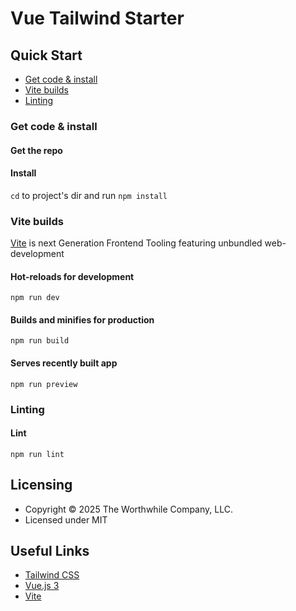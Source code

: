 # Vue Tailwind Starter

## Quick Start

- [Get code & install](#get-code--install)
- [Vite builds](#vite-builds)
- [Linting](#linting)

### Get code & install

#### Get the repo

#### Install

`cd` to project's dir and run `npm install`

### Vite builds

[Vite](https://vitejs.dev) is next Generation Frontend Tooling featuring unbundled web-development

#### Hot-reloads for development

```
npm run dev
```

#### Builds and minifies for production

```
npm run build
```

#### Serves recently built app

```
npm run preview
```

### Linting

#### Lint

```
npm run lint
```

## Licensing

- Copyright &copy; 2025 The Worthwhile Company, LLC.
- Licensed under MIT

## Useful Links

- [Tailwind CSS](https://tailwindcss.com/)
- [Vue.js 3](https://v3.vuejs.org/)
- [Vite](https://vitejs.dev)
